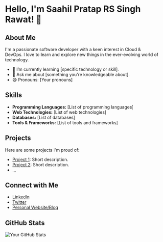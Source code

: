 # Hello, I'm Saahil Pratap RS Singh Rawat! 👋

## About Me

I'm a passionate software developer with a keen interest in Cloud & DevOps. I love to learn and explore new things in the ever-evolving world of technology.

- 🌱 I’m currently learning [specific technology or skill].
- 💬 Ask me about [something you're knowledgeable about].
- 😄 Pronouns: [Your pronouns]

## Skills

- **Programming Languages:** [List of programming languages]
- **Web Technologies:** [List of web technologies]
- **Databases:** [List of databases]
- **Tools & Frameworks:** [List of tools and frameworks]

## Projects

Here are some projects I'm proud of:

- [Project 1](link-to-project1): Short description.
- [Project 2](link-to-project2): Short description.
- ...

## Connect with Me

- [LinkedIn](https://www.linkedin.com/in/yourusername)
- [Twitter](https://twitter.com/yourusername)
- [Personal Website/Blog](https://www.yourwebsite.com)

## GitHub Stats

![Your GitHub Stats](https://github-readme-stats.vercel.app/api?username=yourusername&show_icons=true&hide=contribs)

